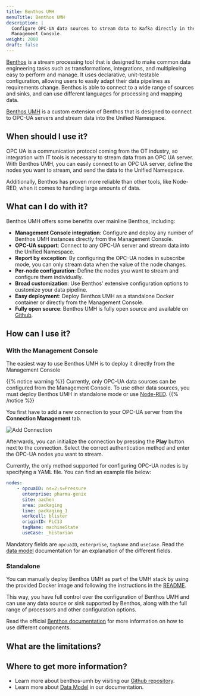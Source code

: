 ```yaml
---
title: Benthos UMH
menuTitle: Benthos UMH
description: |
  Configure OPC-UA data sources to stream data to Kafka directly in the
  Management Console.
weight: 2000
draft: false
---
```


[Benthos](https://www.benthos.dev/docs/about) is a stream processing tool that
is designed to make common data engineering tasks such as transformations,
integrations, and multiplexing easy to perform and manage. It uses declarative,
unit-testable configuration, allowing users to easily adapt their data
pipelines as requirements change. Benthos is able to connect to a wide range of
sources and sinks, and can use different languages for processing and mapping
data.

[Benthos UMH](/docs/features/connectivity/benthos-umh/) is a custom extension of
Benthos that is designed to connect to OPC-UA servers and stream data into the
Unified Namespace.

## When should I use it?

OPC UA is a communication protocol coming from the OT industry, so integration
with IT tools is necessary to stream data from an OPC UA server. With Benthos
UMH, you can easily connect to an OPC UA server, define the nodes you want to
stream, and send the data to the Unified Namespace.

Additionally, Benthos has proven more reliable than other tools, like Node-RED,
when it comes to handling large amounts of data.

## What can I do with it?

Benthos UMH offers some benefits over mainline Benthos, including:

- **Management Console integration**: Configure and deploy any number of
  Benthos UMH instances directly from the Management Console.
- **OPC-UA support**: Connect to any OPC-UA server and stream data into the
  Unified Namespace.
- **Report by exception**: By configuring the OPC-UA nodes in subscribe mode,
  you can only stream data when the value of the node changes.
- **Per-node configuration**: Define the nodes you want to stream and configure
  them individually.
- **Broad customization**: Use Benthos' extensive configuration options to
  customize your data pipeline.
- **Easy deployment**: Deploy Benthos UMH as a standalone Docker container or
  directly from the Management Console.
- **Fully open source**: Benthos UMH is fully open source and available on
  [Github](https://github.com/united-manufacturing-hub/benthos-umh).

## How can I use it?

### With the Management Console

The easiest way to use Benthos UMH is to deploy it directly from the Management
Console

{{% notice warning %}}
Currently, only OPC-UA data sources can be configured from the Management
Console. To use other data sources, you must deploy Benthos UMH in standalone
mode or use [Node-RED](/docs/features/connectivity/node-red/).
{{% /notice %}}

You first have to add a new connection to your OPC-UA server from the
**Connection Management** tab.

![Add Connection](/images/features/data-connectivity-benthos/connection-management.png?width=80%)

Afterwards, you can initialize the connection by pressing the **Play** button
next to the connection. Select the correct authentication method and enter the
OPC-UA nodes you want to stream.

Currently, the only method supported for configuring OPC-UA nodes is by
specifying a YAML file. You can find an example file below:

``` yaml
nodes:
    - opcuaID: ns=2;s=Pressure
      enterprise: pharma-genix
      site: aachen
      area: packaging
      line: packaging_1
      workcell: blister
      originID: PLC13
      tagName: machineState
      useCase: _historian
```

Mandatory fields are `opcuaID`, `enterprise`, `tagName` and `useCase`. Read
the [data model](/docs/datamodel) documentation for an explanation of the
different fields.

### Standalone

You can manually deploy Benthos UMH as part of the UMH stack by using the
provided Docker image and following the instructions in the
[README](https://github.com/united-manufacturing-hub/benthos-umh?tab=readme-ov-file#with-the-united-manufacturing-hub-kubernetes--kafka).

This way, you have full control over the configuration of Benthos UMH and can
use any data source or sink supported by Benthos, along with the full range of
processors and other configuration options.

Read the official [Benthos documentation](https://www.benthos.dev/docs/components/about)
for more information on how to use different components.

## What are the limitations?


## Where to get more information?
- Learn more about benthos-umh by visiting our [Github repository](https://github.com/united-manufacturing-hub/benthos-umh).
- Learn more about [Data Model](/docs/datamodel) in our documentation.